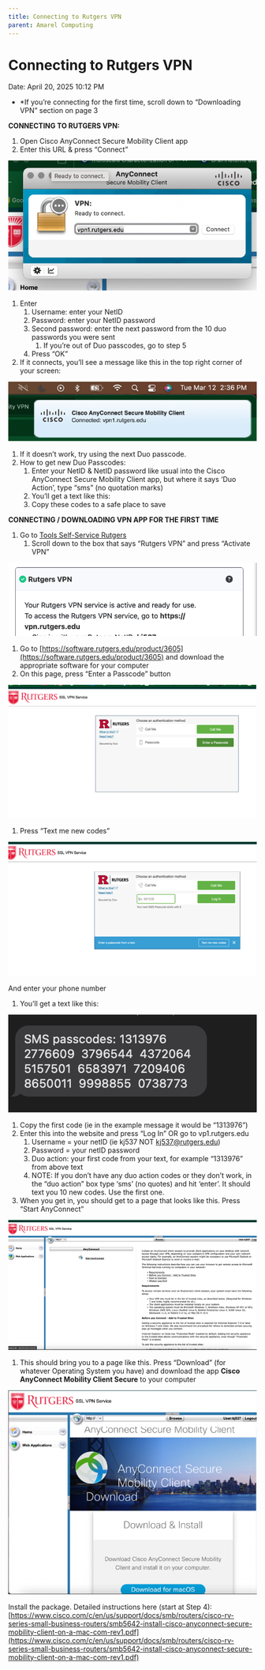 ```yaml
---
title: Connecting to Rutgers VPN
parent: Amarel Computing
---
```


# Connecting to Rutgers VPN

Date: April 20, 2025 10:12 PM

- *If you’re connecting for the first time, scroll down to “Downloading VPN” section on page 3

**CONNECTING TO RUTGERS VPN:**

1. Open Cisco AnyConnect Secure Mobility Client app
2. Enter this URL & press “Connect”

![image.png](Connecting%20to%20Rutgers%20VPN%201dccf00eb93680928a33d534355efaf8/image.png)

1. Enter
    1. Username: enter your NetID
    2. Password: enter your NetID password
    3. Second password: enter the next password from the 10 duo passwords you were sent
        1. If you’re out of Duo passcodes, go to step 5
    4. Press “OK”
2. If it connects, you’ll see a message like this in the top right corner of your screen:

![image.png](Connecting%20to%20Rutgers%20VPN%201dccf00eb93680928a33d534355efaf8/image%201.png)

1. If it doesn’t work, try using the next Duo passcode.
2. How to get new Duo Passcodes:
    1. Enter your NetID & NetID password like usual into the Cisco AnyConnect Secure Mobility Client app, but where it says ‘Duo Action’, type “sms” (no quotation marks)
    2. You’ll get a text like this:
    3. Copy these codes to a safe place to save

**CONNECTING / DOWNLOADING VPN APP FOR THE FIRST TIME**

1. Go to [Tools Self-Service Rutgers](https://tools.rutgers.edu/manage/services)
    1. Scroll down to the box that says “Rutgers VPN” and press “Activate VPN”

![image.png](Connecting%20to%20Rutgers%20VPN%201dccf00eb93680928a33d534355efaf8/image%202.png)

1. Go to [https://software.rutgers.edu/product/3605](https://software.rutgers.edu/product/3605) and download the appropriate software for your computer
2. On this page, press “Enter a Passcode” button

![image.png](Connecting%20to%20Rutgers%20VPN%201dccf00eb93680928a33d534355efaf8/image%203.png)

1. Press “Text me new codes”

![image.png](Connecting%20to%20Rutgers%20VPN%201dccf00eb93680928a33d534355efaf8/image%204.png)

And enter your phone number

1. You’ll get a text like this:

![image.png](Connecting%20to%20Rutgers%20VPN%201dccf00eb93680928a33d534355efaf8/image%205.png)

1. Copy the first code (ie in the example message it would be “1313976”)
2. Enter this into the website and press “Log In” OR go to vp1.rutgers.edu
    1. Username = your netID (ie kj537 NOT kj537@rutgers.edu)
    2. Password = your netID password
    3. Duo action: your first code from your text, for example “1313976” from above text
    4. NOTE: If you don’t have any duo action codes or they don’t work, in the “duo action” box type ‘sms’ (no quotes) and hit ‘enter’. It should text you 10 new codes. Use the first one.
3. When you get in, you should get to a page that looks like this. Press “Start AnyConnect”

![image.png](Connecting%20to%20Rutgers%20VPN%201dccf00eb93680928a33d534355efaf8/image%206.png)

1. This should bring you to a page like this. Press “Download” (for whatever Operating System you have) and download the app **Cisco AnyConnect Mobility Client Secure** to your computer

![image.png](Connecting%20to%20Rutgers%20VPN%201dccf00eb93680928a33d534355efaf8/image%207.png)

Install the package. Detailed instructions here (start at Step 4): [https://www.cisco.com/c/en/us/support/docs/smb/routers/cisco-rv-series-small-business-routers/smb5642-install-cisco-anyconnect-secure-mobility-client-on-a-mac-com-rev1.pdf](https://www.cisco.com/c/en/us/support/docs/smb/routers/cisco-rv-series-small-business-routers/smb5642-install-cisco-anyconnect-secure-mobility-client-on-a-mac-com-rev1.pdf)